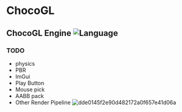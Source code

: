 # ChocoGL
## ChocoGL Engine ![Language](https://img.shields.io/badge/language-c++-)
### TODO
- physics
- PBR
- ImGui
- Play Button
- Mouse pick 
- AABB pack
- Other Render Pipeline
![dde0145f2e90d482172a0f657e41d06a](https://github.com/lzqchr/ChocoGL/assets/73157583/df6b8ce5-46c9-4011-ba62-d456fb5ff6c3)
